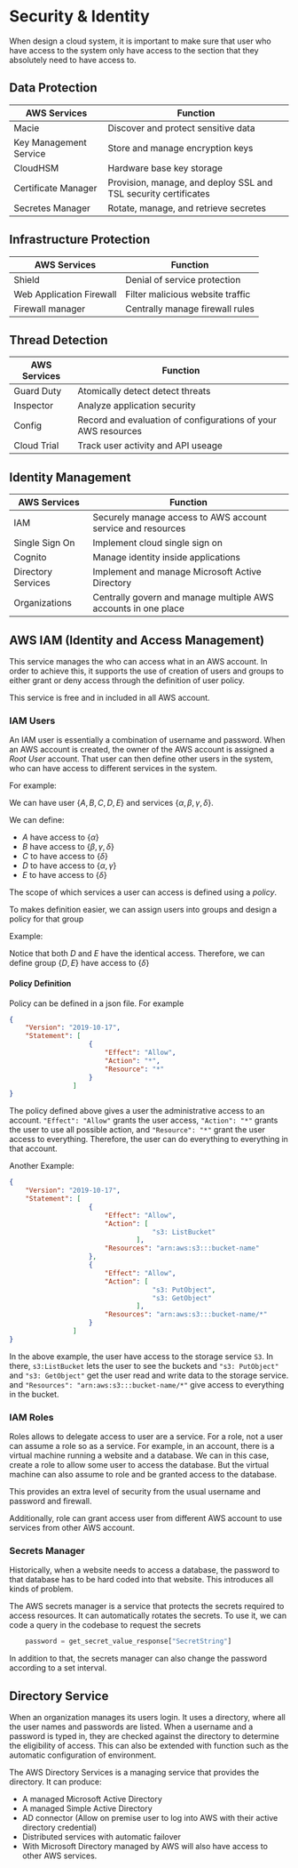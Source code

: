 # Security & Identity 

When design a cloud system, it is important to make sure that user who have access to the system only have access to the section that they absolutely need to have access to.

## Data Protection


| AWS Services | Function |
|---|---|
| Macie | Discover and protect sensitive data |
| Key Management Service | Store and manage encryption keys |
| CloudHSM | Hardware base key storage |
| Certificate Manager | Provision, manage, and deploy SSL and TSL security certificates |
| Secretes Manager | Rotate, manage, and retrieve secretes |


## Infrastructure Protection

| AWS Services | Function |
|---|---|
| Shield | Denial of service protection |
| Web Application Firewall | Filter malicious website traffic |
| Firewall manager | Centrally manage firewall rules |

## Thread Detection

| AWS Services | Function |
|---|---|
| Guard Duty | Atomically detect detect threats |
| Inspector | Analyze application security |
| Config | Record and evaluation of configurations of your AWS resources |
| Cloud Trial | Track user activity and API useage |

## Identity Management

| AWS Services | Function |
|---|---|
| IAM | Securely manage access to AWS account service and resources |
| Single Sign On | Implement cloud single sign on |
| Cognito | Manage identity inside applications |
| Directory Services | Implement and manage Microsoft Active Directory |
| Organizations | Centrally govern and manage multiple AWS accounts in one place |

## AWS IAM (Identity and Access Management)

This service manages the who can access what in an AWS account. In order to achieve this, it supports the use of creation of users and groups to either grant or deny access through the definition of user policy.

This service is free and in included in all AWS account.

### IAM Users

An IAM user is essentially a combination of username and password. When an AWS account is created, the owner of the AWS account is assigned a *Root User* account. That user can then define other users in the system, who can have access to different services in the system.

For example:

We can have user $\{A, B, C, D, E\}$ and services $\{\alpha, \beta, \gamma, \delta\}$.

We can define: 

* $A$ have access to $\{\alpha\}$ 
* $B$ have access to $\{\beta, \gamma, \delta\}$
* $C$ to have access to $\{\delta\}$
* $D$ to have access to $\{\alpha, \gamma\}$
* $E$ to have access to $\{\delta\}$

The scope of which services a user can access is defined using a *policy*.

To makes definition easier, we can assign users into groups and design a policy for that group

Example:

Notice that both $D$ and $E$ have the identical access. Therefore, we can define group $\{D, E\}$ have access to $\{\delta\}$

#### Policy Definition

Policy can be defined in a json file. For example

```json
{
    "Version": "2019-10-17",
    "Statement": [
                    {
                        "Effect": "Allow",
                        "Action": "*",
                        "Resource": "*"
                    }
                ]
}
```

The policy defined above gives a user the administrative access to an account. `"Effect": "Allow"` grants the user access, `"Action": "*"` grants the user to use all possible action, and `"Resource": "*"` grant the user access to everything. Therefore, the user can do everything to everything in that account.

Another Example:

```json
{
    "Version": "2019-10-17",
    "Statement": [
                    {
                        "Effect": "Allow",
                        "Action": [
                                    "s3: ListBucket"
                                ],
                        "Resources": "arn:aws:s3:::bucket-name"
                    },
                    {
                        "Effect": "Allow",
                        "Action": [
                                    "s3: PutObject",
                                    "s3: GetObject"
                                ],
                        "Resources": "arn:aws:s3:::bucket-name/*"
                    }
                ]
}
```

In the above example, the user have access to the storage service `S3`. In there, `s3:ListBucket` lets the user to see the buckets and `"s3: PutObject"` and `"s3: GetObject"` get the user read and write data to the storage service. and `"Resources": "arn:aws:s3:::bucket-name/*"` give access to everything in the bucket.

### IAM Roles

Roles allows to delegate access to user are a service. For a role, not a user can assume a role so as a service. For example, in an account, there is a virtual machine running a website and a database. We can in this case, create a role to allow some user to access the database. But the virtual machine can also assume to role and be granted access to the database. 

This provides an extra level of security from the usual username and password and firewall. 

Additionally, role can grant access user from different AWS account to use services from other AWS account. 

### Secrets Manager

Historically, when a website needs to access a database, the password to that database has to be hard coded into that website. This introduces all kinds of problem.
 
The AWS secrets manager is a service that protects the secrets required to access resources. It can automatically rotates the secrets. To use it, we can code a query in the codebase to request the secrets

```python
    password = get_secret_value_response["SecretString"]
```

In addition to that, the secrets manager can also change the password according to a set interval. 

## Directory Service

When an organization manages its users login. It uses a directory, where all the user names and passwords are listed. When a username and a password is typed in, they are checked against the directory to determine the eligibility of access. This can also be extended with function such as the automatic configuration of environment.

The AWS Directory Services is a managing service that provides the directory. It can produce:

* A managed Microsoft Active Directory
* A managed Simple Active Directory
* AD connector (Allow on premise user to log into AWS with their active directory credential)
* Distributed services with automatic failover
* With Microsoft Directory managed by AWS will also have access to other AWS services. 